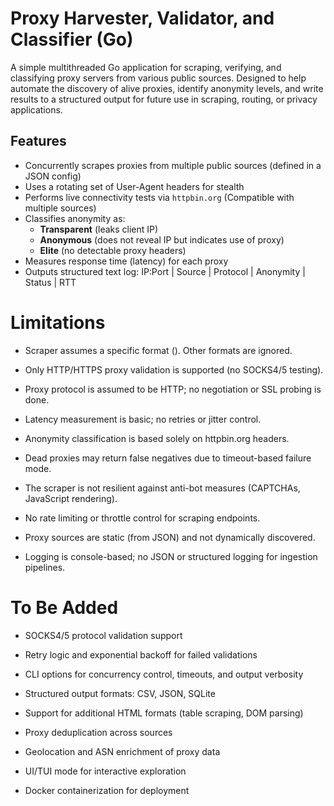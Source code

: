 # Proxy Harvester, Validator, and Classifier (Go)

A simple multithreaded Go application for scraping, verifying, and classifying proxy servers from various public sources. Designed to help automate the discovery of alive proxies, identify anonymity levels, and write results to a structured output for future use in scraping, routing, or privacy applications.

## Features

- Concurrently scrapes proxies from multiple public sources (defined in a JSON config)
- Uses a rotating set of User-Agent headers for stealth
- Performs live connectivity tests via `httpbin.org` (Compatible with multiple sources)
- Classifies anonymity as:
  - **Transparent** (leaks client IP)
  - **Anonymous** (does not reveal IP but indicates use of proxy)
  - **Elite** (no detectable proxy headers)
- Measures response time (latency) for each proxy
- Outputs structured text log: IP:Port | Source | Protocol | Anonymity | Status | RTT

# Limitations
- Scraper assumes a specific format (<tr data-proxy="ip:port">). Other formats are ignored.

- Only HTTP/HTTPS proxy validation is supported (no SOCKS4/5 testing).

- Proxy protocol is assumed to be HTTP; no negotiation or SSL probing is done.

- Latency measurement is basic; no retries or jitter control.

- Anonymity classification is based solely on httpbin.org headers.

- Dead proxies may return false negatives due to timeout-based failure mode.

- The scraper is not resilient against anti-bot measures (CAPTCHAs, JavaScript rendering).

- No rate limiting or throttle control for scraping endpoints.

- Proxy sources are static (from JSON) and not dynamically discovered.

- Logging is console-based; no JSON or structured logging for ingestion pipelines.

# To Be Added
- SOCKS4/5 protocol validation support

- Retry logic and exponential backoff for failed validations

- CLI options for concurrency control, timeouts, and output verbosity

- Structured output formats: CSV, JSON, SQLite

- Support for additional HTML formats (table scraping, DOM parsing)

- Proxy deduplication across sources

- Geolocation and ASN enrichment of proxy data

- UI/TUI mode for interactive exploration
  
- Docker containerization for deployment
